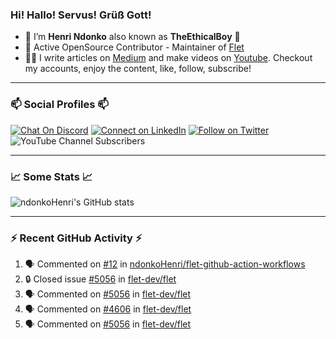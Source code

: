 ### Hi! Hallo! Servus! Grüß Gott!

- 🙂  I’m **Henri Ndonko** also known as **TheEthicalBoy** 👾
- 🚀  Active OpenSource Contributor - Maintainer of [Flet](https://github.com/flet-dev/flet) 
- 👨‍🏫  I write articles on [Medium](https://ndonkohenri.medium.com/) and make videos on [Youtube](https://youtube.com/@ndonkoHenri). Checkout my accounts, enjoy the content, like, follow, subscribe!

---

### 📫 Social Profiles 📫

[![Chat On Discord](https://img.shields.io/badge/--discord?label=Username=the_ethical_boy&logo=Discord&style=social)](https://github.com/ndonkoHenri) 
[![Connect on LinkedIn](https://img.shields.io/badge/--linkedin?label=LinkedIn&logo=LinkedIn&style=social)](https://www.linkedin.com/in/ndonkohenri) 
[![Follow on Twitter](https://img.shields.io/badge/--twitter?label=Twitter&logo=Twitter&style=social)](https://twitter.com/ndonkoHenri)
![YouTube Channel Subscribers](https://img.shields.io/youtube/channel/subscribers/UC2j9sVx0O7M8CebjMtyCuNQ?style=social&label=Youtube&link=https%3A%2F%2Fyoutube.com%2F%40ndonkoHenri)

---

### 📈 Some Stats 📈

<!-- <a href="https://github.com/ndonkoHenri">
<img src="https://github.com/ndonkoHenri/github-stats/blob/master/generated/overview.svg#gh-dark-mode-only" />
<img src="https://github.com/ndonkoHenri/github-stats/blob/master/generated/languages.svg#gh-dark-mode-only" />
<img src="https://github.com/ndonkoHenri/github-stats/blob/master/generated/overview.svg#gh-light-mode-only" />
<img src="https://github.com/ndonkoHenri/github-stats/blob/master/generated/languages.svg#gh-light-mode-only" />
</a> -->

<!-- ![ndonkoHenri's GitHub stats](https://github-readme-stats.vercel.app/api?username=ndonkoHenri&show_icons=true) -->

![ndonkoHenri's GitHub stats](https://github-readme-stats.vercel.app/api?username=ndonkoHenri&theme=tokyonight&show_icons=true&title_color=fff&text_color=fff)

<!-- [![Top Langs](https://github-readme-stats.vercel.app/api/top-langs/?username=ndonkoHenri)](https://github.com/ndonkoHenri/github-readme-stats) -->

---

### :zap: Recent GitHub Activity :zap:

<!--START_SECTION:activity-->
1. 🗣 Commented on [#12](https://github.com/ndonkoHenri/flet-github-action-workflows/issues/12#issuecomment-2714513069) in [ndonkoHenri/flet-github-action-workflows](https://github.com/ndonkoHenri/flet-github-action-workflows)
2. 🔒 Closed issue [#5056](https://github.com/flet-dev/flet/issues/5056) in [flet-dev/flet](https://github.com/flet-dev/flet)
3. 🗣 Commented on [#5056](https://github.com/flet-dev/flet/issues/5056#issuecomment-2714502834) in [flet-dev/flet](https://github.com/flet-dev/flet)
4. 🗣 Commented on [#4606](https://github.com/flet-dev/flet/issues/4606#issuecomment-2712378830) in [flet-dev/flet](https://github.com/flet-dev/flet)
5. 🗣 Commented on [#5056](https://github.com/flet-dev/flet/issues/5056#issuecomment-2712353594) in [flet-dev/flet](https://github.com/flet-dev/flet)
<!--END_SECTION:activity-->

